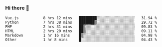 ### Hi there 👋

<!--START_SECTION:waka-->

```text
Vue.js           8 hrs 12 mins   ████████░░░░░░░░░░░░░░░░░   31.94 %
Python           7 hrs 38 mins   ███████▒░░░░░░░░░░░░░░░░░   29.72 %
PHP              2 hrs 31 mins   ██▒░░░░░░░░░░░░░░░░░░░░░░   09.83 %
HTML             2 hrs 20 mins   ██▒░░░░░░░░░░░░░░░░░░░░░░   09.11 %
Markdown         1 hr 16 mins    █▒░░░░░░░░░░░░░░░░░░░░░░░   04.98 %
Other            1 hr 8 mins     █░░░░░░░░░░░░░░░░░░░░░░░░   04.43 %
```

<!--END_SECTION:waka-->

<!--
**Jonas-VanHaeken/Jonas-VanHaeken** is a ✨ _special_ ✨ repository because its `README.md` (this file) appears on your GitHub profile.

Here are some ideas to get you started:

- 🔭 I’m currently working on ...
- 🌱 I’m currently learning ...
- 👯 I’m looking to collaborate on ...
- 🤔 I’m looking for help with ...
- 💬 Ask me about ...
- 📫 How to reach me: ...
- 😄 Pronouns: ...
- ⚡ Fun fact: ...
-->
